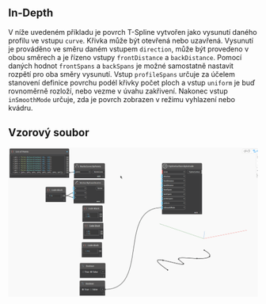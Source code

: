 ## In-Depth
V níže uvedeném příkladu je povrch T-Spline vytvořen jako vysunutí daného profilu ve vstupu `curve`. Křivka může být otevřená nebo uzavřená. Vysunutí je prováděno ve směru daném vstupem `direction`, může být provedeno v obou směrech a je řízeno vstupy `frontDistance` a `backDistance`. Pomocí daných hodnot `frontSpans` a `backSpans` je možné samostatně nastavit rozpětí pro oba směry vysunutí. Vstup `profileSpans` určuje za účelem stanovení definice povrchu podél křivky počet ploch a vstup `uniform` je buď rovnoměrně rozloží, nebo vezme v úvahu zakřivení. Nakonec vstup `inSmoothMode` určuje, zda je povrch zobrazen v režimu vyhlazení nebo kvádru.

## Vzorový soubor
![Example](./Autodesk.DesignScript.Geometry.TSpline.TSplineSurface.ByExtrude_img.gif)
